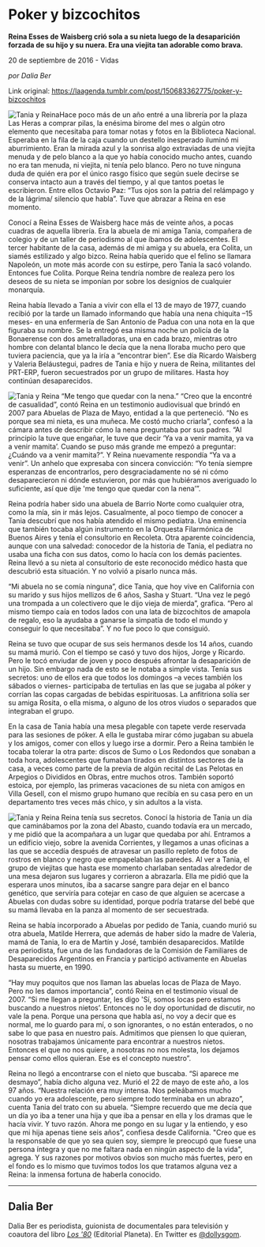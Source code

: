 # Poker y bizcochitos

**Reina Esses de Waisberg crió sola a su nieta luego de la desaparición forzada de su hijo y su nuera. Era una viejita tan adorable como brava.**

20 de septiembre de 2016 - Vidas

_por Dalia Ber_

Link original: https://laagenda.tumblr.com/post/150683362775/poker-y-bizcochitos

![Tania y Reina](https://64.media.tumblr.com/27e1c6d51c12503f3d96367e6d454ad9/tumblr_inline_pk0niz471w1t6q87u_500.jpg)Hace poco más de un año entré a una librería por la plaza Las Heras a comprar pilas, la enésima birome del mes o algún otro elemento que necesitaba para tomar notas y fotos en la Biblioteca Nacional. Esperaba en la fila de la caja cuando un destello inesperado iluminó mi aburrimiento. Eran la mirada azul y la sonrisa algo extraviadas de una viejita menuda y de pelo blanco a la que yo había conocido mucho antes, cuando no era tan menuda, ni viejita, ni tenía pelo blanco. Pero no tuve ninguna duda de quién era por el único rasgo físico que según suele decirse se conserva intacto aun a través del tiempo, y al que tantos poetas le escribieron. Entre ellos Octavio Paz: “Tus ojos son la patria del relámpago y de la lágrima/ silencio que habla”. Tuve que abrazar a Reina en ese momento.

Conocí a Reina Esses de Waisberg hace más de veinte años, a pocas cuadras de aquella librería. Era la abuela de mi amiga Tania, compañera de colegio y de un taller de periodismo al que íbamos de adolescentes. El tercer habitante de la casa, además de mi amiga y su abuela, era Colita, un siamés estilizado y algo bizco. Reina había querido que el felino se llamara Napoleón, un mote más acorde con su estirpe, pero Tania la sacó volando. Entonces fue Colita. Porque Reina tendría nombre de realeza pero los deseos de su nieta se imponían por sobre los designios de cualquier monarquía.

Reina había llevado a Tania a vivir con ella el 13 de mayo de 1977, cuando recibió por la tarde un llamado informando que había una nena chiquita –15 meses- en una enfermería de San Antonio de Padua con una nota en la que figuraba su nombre. Se la entregó esa misma noche un policía de la Bonaerense con dos ametralladoras, una en cada brazo, mientras otro hombre con delantal blanco le decía que la nena lloraba mucho pero que tuviera paciencia, que ya la iría a “encontrar bien”. Ese día Ricardo Waisberg y Valeria Beláustegui, padres de Tania e hijo y nuera de Reina, militantes del PRT-ERP, fueron secuestrados por un grupo de militares. Hasta hoy continúan desaparecidos.

![Tania y Reina](https://64.media.tumblr.com/27e1c6d51c12503f3d96367e6d454ad9/tumblr_inline_pk0niz471w1t6q87u_500.jpg) “Me tengo que quedar con la nena.” “Creo que la encontré de casualidad”, contó Reina en un testimonio audiovisual que brindó en 2007 para Abuelas de Plaza de Mayo, entidad a la que perteneció. “No es porque sea mi nieta, es una muñeca. Me costó mucho criarla”, confesó a la cámara antes de describir cómo la nena preguntaba por sus padres. “Al principio la tuve que engañar, le tuve que decir ‘Ya va a venir mamita, ya va a venir mamita’. Cuando se puso más grande me empezó a preguntar: ¿Cuándo va a venir mamita?”. Y Reina nuevamente respondía “Ya va a venir”. Un anhelo que expresaba con sincera convicción: “Yo tenía siempre esperanzas de encontrarlos, pero desgraciadamente no sé ni cómo desaparecieron ni dónde estuvieron, por más que hubiéramos averiguado lo suficiente, así que dije 'me tengo que quedar con la nena’”.

Reina podría haber sido una abuela de Barrio Norte como cualquier otra, como la mía, sin ir más lejos. Casualmente, al poco tiempo de conocer a Tania descubrí que nos había atendido el mismo pediatra. Una eminencia que también tocaba algún instrumento en la Orquesta Filarmónica de Buenos Aires y tenía el consultorio en Recoleta. Otra aparente coincidencia, aunque con una salvedad: conocedor de la historia de Tania, el pediatra no usaba una ficha con sus datos, como lo hacía con los demás pacientes. Reina llevó a su nieta al consultorio de este reconocido médico hasta que descubrió esta situación. Y no volvió a pisarlo nunca más.

“Mi abuela no se comía ninguna”, dice Tania, que hoy vive en California con su marido y sus hijos mellizos de 6 años, Sasha y Stuart. “Una vez le pegó una trompada a un colectivero que le dijo vieja de mierda”, grafica. “Pero al mismo tiempo caía en todos lados con una lata de bizcochitos de amapola de regalo, eso la ayudaba a ganarse la simpatía de todo el mundo y conseguir lo que necesitaba”. Y no fue poco lo que consiguió.

Reina se tuvo que ocupar de sus seis hermanos desde los 14 años, cuando su mamá murió. Con el tiempo se casó y tuvo dos hijos, Jorge y Ricardo. Pero le tocó enviudar de joven y poco después afrontar la desaparición de un hijo. Sin embargo nada de esto se le notaba a simple vista. Tenía sus secretos: uno de ellos era que todos los domingos –a veces también los sábados o viernes- participaba de tertulias en las que se jugaba al póker y corrían las copas cargadas de bebidas espirituosas. La anfitriona solía ser su amiga Rosita, o ella misma, o alguno de los otros viudos o separados que integraban el grupo.

En la casa de Tania había una mesa plegable con tapete verde reservada para las sesiones de póker. A ella le gustaba mirar cómo jugaban su abuela y los amigos, comer con ellos y luego irse a dormir. Pero a Reina también le tocaba tolerar la otra parte: discos de Sumo o Los Redondos que sonaban a toda hora, adolescentes que fumaban tirados en distintos sectores de la casa, a veces como parte de la previa de algún recital de Las Pelotas en Arpegios o Divididos en Obras, entre muchos otros. También soportó estoica, por ejemplo, las primeras vacaciones de su nieta con amigos en Villa Gesell, con el mismo grupo humano que recibía en su casa pero en un departamento tres veces más chico, y sin adultos a la vista.

![Tania y Reina](https://64.media.tumblr.com/6acce80693bb5438118e2b87a560c4dc/tumblr_inline_pk0nj0AKaS1t6q87u_500.jpg) Reina tenía sus secretos. Conocí la historia de Tania un día que caminábamos por la zona del Abasto, cuando todavía era un mercado, y me pidió que la acompañara a un lugar que quedaba por ahí. Entramos a un edificio viejo, sobre la avenida Corrientes, y llegamos a unas oficinas a las que se accedía después de atravesar un pasillo repleto de fotos de rostros en blanco y negro que empapelaban las paredes. Al ver a Tania, el grupo de viejitas que hasta ese momento charlaban sentadas alrededor de una mesa dejaron sus lugares y corrieron a abrazarla. Ella me pidió que la esperara unos minutos, iba a sacarse sangre para dejar en el banco genético, que serviría para cotejar en caso de que alguien se acercase a Abuelas con dudas sobre su identidad, porque podría tratarse del bebé que su mamá llevaba en la panza al momento de ser secuestrada.

Reina se había incorporado a Abuelas por pedido de Tania, cuando murió su otra abuela, Matilde Herrera, que además de haber sido la madre de Valeria, mamá de Tania, lo era de Martín y José, también desaparecidos. Matilde era periodista, fue una de las fundadoras de la Comisión de Familiares de Desaparecidos Argentinos en Francia y participó activamente en Abuelas hasta su muerte, en 1990.

“Hay muy poquitos que nos llaman las abuelas locas de Plaza de Mayo. Pero no les damos importancia”, contó Reina en el testimonio visual de 2007. “Si me llegan a preguntar, les digo 'Sí, somos locas pero estamos buscando a nuestros nietos’. Entonces no le doy oportunidad de discutir, no vale la pena. Porque una persona que habla así, no voy a decir que es normal, me lo guardo para mí, o son ignorantes, o no están enterados, o no sabe lo que pasa en nuestro país. Admitimos que piensen lo que quieran, nosotras trabajamos únicamente para encontrar a nuestros nietos. Entonces el que no nos quiere, a nosotras no nos molesta, los dejamos pensar como ellos quieran. Ese es el concepto nuestro”.

Reina no llegó a encontrarse con el nieto que buscaba. “Si aparece me desmayo”, había dicho alguna vez. Murió el 22 de mayo de este año, a los 97 años. “Nuestra relación era muy intensa. Nos peleábamos mucho cuando yo era adolescente, pero siempre todo terminaba en un abrazo”, cuenta Tania del trato con su abuela. “Siempre recuerdo que me decía que un día yo iba a tener una hija y que iba a pensar en ella y los dramas que le hacía vivir. Y tuvo razón. Ahora me pongo en su lugar y la entiendo, y eso que mi hija apenas tiene seis años”, confiesa desde California. "Creo que es la responsable de que yo sea quien soy, siempre le preocupó que fuese una persona íntegra y que no me faltara nada en ningún aspecto de la vida", agrega. Y sus razones por motivos obvios son mucho más fuertes, pero en el fondo es lo mismo que tuvimos todos los que tratamos alguna vez a Reina: la inmensa fortuna de haberla conocido.

  




---

 Dalia Ber
----------

 Dalia Ber es periodista, guionista de documentales para televisión y coautora del libro [*Los '80*](https://twitter.com/los80libro) (Editorial Planeta). En Twitter es [@dollysgom](https://twitter.com/dollysgom). 

